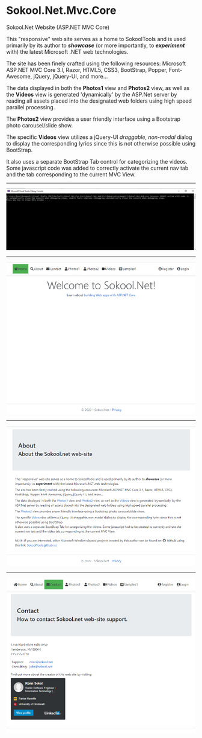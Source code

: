 # Sokool.Net.Mvc.Core
Sokool.Net Website (ASP.NET MVC Core)

This "responsive" web site serves as a home to SokoolTools and is used primarily by its author to <i><b>showcase</b></i> (or more importantly, to <i><b>experiment</b></i> with) the latest Microsoft .NET web technologies.

The site has been finely crafted using the following resources: Microsoft ASP.NET MVC Core 3.l, Razor, HTML5, CSS3, BootStrap, Popper, Font-Awesome, jQuery, jQuery-UI, and more...

The data displayed in both the <b>Photos1</b> view and <b>Photos2</b> view,	as well as the <b>Videos</b> view is generated 'dynamically' by the ASP.Net server by reading all assets placed into the designated web folders using high speed parallel processing.

The <b>Photos2</b> view provides a user friendly interface using a Bootstrap photo carousel/slide show.

The specific <b>Videos</b> view utilizes a jQuery-UI <i>draggable</i>, <i>non-modal</i> dialog to display the corresponding lyrics since this is not otherwise possible using BootStrap.

It also uses a separate BootStrap Tab control for categorizing the videos. Some javascript code was added to correctly activate the current nav tab and the tab corresponding to the current MVC View.

<hr>

![Image0](Images/image0.png "Console Window")

<hr>

![Image1](Images/image1.png "Home/Index View")

<hr>

![Image2](Images/image2.png "Home/About View")

<hr>

![Image3](Images/image3.png "Home/Contact View")